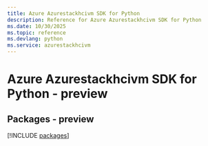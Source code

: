 ```yaml
---
title: Azure Azurestackhcivm SDK for Python
description: Reference for Azure Azurestackhcivm SDK for Python
ms.date: 10/30/2025
ms.topic: reference
ms.devlang: python
ms.service: azurestackhcivm
---
```

# Azure Azurestackhcivm SDK for Python - preview
## Packages - preview
[!INCLUDE [packages](azurestackhcivm-index.md)]